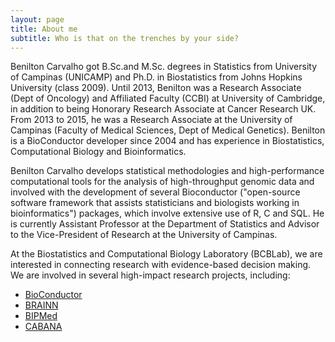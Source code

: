 ```yaml
---
layout: page
title: About me
subtitle: Who is that on the trenches by your side?
---
```


Benilton Carvalho got B.Sc.and M.Sc. degrees in Statistics from University of Campinas (UNICAMP) and Ph.D. in Biostatistics from Johns Hopkins University (class 2009). Until 2013, Benilton was a Research Associate (Dept of Oncology) and Affiliated Faculty (CCBI) at University of Cambridge, in addition to being Honorary Research Associate at Cancer Research UK. From 2013 to 2015, he was a Research Associate at the University of Campinas (Faculty of Medical Sciences, Dept of Medical Genetics). Benilton is a BioConductor developer since 2004 and has experience in Biostatistics, Computational Biology and Bioinformatics.

Benilton Carvalho develops statistical methodologies and high-performance computational tools for the analysis of high-throughput genomic data and involved with the development of several Bioconductor ("open-source software framework that assists statisticians and biologists working in bioinformatics") packages, which involve extensive use of R, C and SQL. He is currently Assistant Professor at the Department of Statistics and Advisor to the Vice-President of Research at the University of Campinas.

At the Biostatistics and Computational Biology Laboratory (BCBLab), we are interested in connecting research with evidence-based decision making. We are involved in several high-impact research projects, including:

- [BioConductor](https://www.bioconductor.org)
- [BRAINN](https://www.brainn.org.br)
- [BIPMed](https://www.bipmed.org)
- [CABANA](https://cabana.online)
